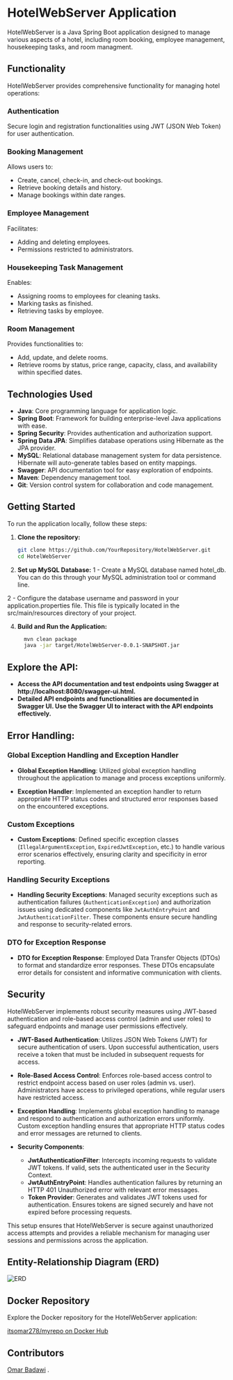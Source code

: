 # HotelWebServer Application

HotelWebServer is a Java Spring Boot application designed to manage various aspects of a hotel, including room booking, employee management, housekeeping tasks, and room managment.

## Functionality

HotelWebServer provides comprehensive functionality for managing hotel operations:

### Authentication

Secure login and registration functionalities using JWT (JSON Web Token) for user authentication.

### Booking Management

Allows users to:
- Create, cancel, check-in, and check-out bookings.
- Retrieve booking details and history.
- Manage bookings within date ranges.

### Employee Management

Facilitates:
- Adding and deleting employees.
- Permissions restricted to administrators.

### Housekeeping Task Management

Enables:
- Assigning rooms to employees for cleaning tasks.
- Marking tasks as finished.
- Retrieving tasks by employee.

### Room Management

Provides functionalities to:
- Add, update, and delete rooms.
- Retrieve rooms by status, price range, capacity, class, and availability within specified dates.

## Technologies Used

- **Java**: Core programming language for application logic.
- **Spring Boot**: Framework for building enterprise-level Java applications with ease.
- **Spring Security**: Provides authentication and authorization support.
- **Spring Data JPA**: Simplifies database operations using Hibernate as the JPA provider.
- **MySQL**: Relational database management system for data persistence. Hibernate will auto-generate tables based on entity mappings.
- **Swagger**: API documentation tool for easy exploration of endpoints.
- **Maven**: Dependency management tool.
- **Git**: Version control system for collaboration and code management.

## Getting Started

To run the application locally, follow these steps:

1. **Clone the repository:**

   ```bash
   git clone https://github.com/YourRepository/HotelWebServer.git
   cd HotelWebServer


2. **Set up MySQL Database:**
  1 - Create a MySQL database named hotel_db. You can do this through your MySQL administration tool or command line.
   
  2 - Configure the database username and password in your application.properties file. This file is typically located in the src/main/resources directory of your project.
   
4. **Build and Run the Application:**
    ```bash
      mvn clean package
      java -jar target/HotelWebServer-0.0.1-SNAPSHOT.jar
    ```
## Explore the API:
 - **Access the API documentation and test endpoints using Swagger at http://localhost:8080/swagger-ui.html.**
 - **Detailed API endpoints and functionalities are documented in Swagger UI. Use the Swagger UI to interact with the API endpoints effectively.**

## Error Handling:

### Global Exception Handling and Exception Handler

- **Global Exception Handling**: Utilized global exception handling throughout the application to manage and process exceptions uniformly.
  
- **Exception Handler**: Implemented an exception handler to return appropriate HTTP status codes and structured error responses based on the encountered exceptions.

### Custom Exceptions

- **Custom Exceptions**: Defined specific exception classes (`IllegalArgumentException`, `ExpiredJwtException`, etc.) to handle various error scenarios effectively, ensuring clarity and specificity in error reporting.

### Handling Security Exceptions

- **Handling Security Exceptions**: Managed security exceptions such as authentication failures (`AuthenticationException`) and authorization issues using dedicated components like `JwtAuthEntryPoint` and `JwtAuthenticationFilter`. These components ensure secure handling and response to security-related errors.


### DTO for Exception Response

- **DTO for Exception Response**: Employed Data Transfer Objects (DTOs) to format and standardize error responses. These DTOs encapsulate error details for consistent and informative communication with clients.

## Security

HotelWebServer implements robust security measures using JWT-based authentication and role-based access control (admin and user roles) to safeguard endpoints and manage user permissions effectively.

- **JWT-Based Authentication**: Utilizes JSON Web Tokens (JWT) for secure authentication of users. Upon successful authentication, users receive a token that must be included in subsequent requests for access.

- **Role-Based Access Control**: Enforces role-based access control to restrict endpoint access based on user roles (admin vs. user). Administrators have access to privileged operations, while regular users have restricted access.

- **Exception Handling**: Implements global exception handling to manage and respond to authentication and authorization errors uniformly. Custom exception handling ensures that appropriate HTTP status codes and error messages are returned to clients.

- **Security Components**:
  - **JwtAuthenticationFilter**: Intercepts incoming requests to validate JWT tokens. If valid, sets the authenticated user in the Security Context.
  - **JwtAuthEntryPoint**: Handles authentication failures by returning an HTTP 401 Unauthorized error with relevant error messages.
  - **Token Provider**: Generates and validates JWT tokens used for authentication. Ensures tokens are signed securely and have not expired before processing requests.

This setup ensures that HotelWebServer is secure against unauthorized access attempts and provides a reliable mechanism for managing user sessions and permissions across the application.


## Entity-Relationship Diagram (ERD)

![ERD](https://github.com/itsomar278/HotelManagment/blob/master/erd.png)

## Docker Repository

Explore the Docker repository for the HotelWebServer application:

[itsomar278/myrepo on Docker Hub](https://hub.docker.com/repository/docker/itsomar278/myrepo/general)

## Contributors

[Omar Badawi](https://github.com/itsomar278) .
